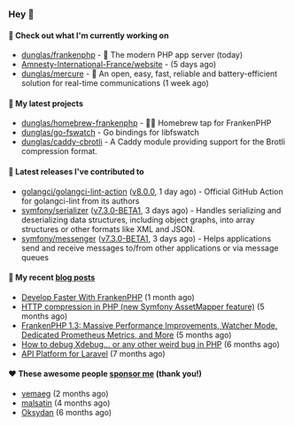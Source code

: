 ### Hey 👋

#### 👷 Check out what I'm currently working on

- [dunglas/frankenphp](https://github.com/dunglas/frankenphp) - 🧟 The modern PHP app server (today)
- [Amnesty-International-France/website](https://github.com/Amnesty-International-France/website) -  (5 days ago)
- [dunglas/mercure](https://github.com/dunglas/mercure) - 🪽 An open, easy, fast, reliable and battery-efficient solution for real-time communications (1 week ago)

#### 🌱 My latest projects

- [dunglas/homebrew-frankenphp](https://github.com/dunglas/homebrew-frankenphp) - 🍺🧟 Homebrew tap for FrankenPHP
- [dunglas/go-fswatch](https://github.com/dunglas/go-fswatch) - Go bindings for libfswatch
- [dunglas/caddy-cbrotli](https://github.com/dunglas/caddy-cbrotli) - A Caddy module providing support for the Brotli compression format.

#### 🔭 Latest releases I've contributed to

- [golangci/golangci-lint-action](https://github.com/golangci/golangci-lint-action) ([v8.0.0](https://github.com/golangci/golangci-lint-action/releases/tag/v8.0.0), 1 day ago) - Official GitHub Action for golangci-lint from its authors
- [symfony/serializer](https://github.com/symfony/serializer) ([v7.3.0-BETA1](https://github.com/symfony/serializer/releases/tag/v7.3.0-BETA1), 3 days ago) - Handles serializing and deserializing data structures, including object graphs, into array structures or other formats like XML and JSON.
- [symfony/messenger](https://github.com/symfony/messenger) ([v7.3.0-BETA1](https://github.com/symfony/messenger/releases/tag/v7.3.0-BETA1), 3 days ago) - Helps applications send and receive messages to/from other applications or via message queues

#### 📜 My recent [blog posts](https://dunglas.fr)

- [Develop Faster With FrankenPHP](https://dunglas.dev/2025/03/develop-faster-with-frankenphp/) (1 month ago)
- [HTTP compression in PHP (new Symfony AssetMapper feature)](https://dunglas.dev/2024/12/http-compression-in-php-new-symfony-assetmapper-feature/) (5 months ago)
- [FrankenPHP 1.3: Massive Performance Improvements, Watcher Mode, Dedicated Prometheus Metrics, and More](https://dunglas.dev/2024/11/frankenphp-1-3-massive-performance-improvements-watcher-mode-dedicated-prometheus-metrics-and-more/) (5 months ago)
- [How to debug Xdebug… or any other weird bug in PHP](https://dunglas.dev/2024/10/how-to-debug-xdebug-or-any-other-weird-bug-in-php/) (6 months ago)
- [API Platform for Laravel](https://dunglas.dev/2024/09/api-platform-for-laravel/) (7 months ago)

#### ❤️ These awesome people [sponsor me](https://github.com/sponsors/dunglas) (thank you!)

- [vemaeg](https://github.com/vemaeg) (2 months ago)
- [malsatin](https://github.com/malsatin) (4 months ago)
- [Oksydan](https://github.com/Oksydan) (6 months ago)
